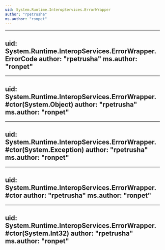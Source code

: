 ```yaml
---
uid: System.Runtime.InteropServices.ErrorWrapper
author: "rpetrusha"
ms.author: "ronpet"
---
```


---
uid: System.Runtime.InteropServices.ErrorWrapper.ErrorCode
author: "rpetrusha"
ms.author: "ronpet"
---

---
uid: System.Runtime.InteropServices.ErrorWrapper.#ctor(System.Object)
author: "rpetrusha"
ms.author: "ronpet"
---

---
uid: System.Runtime.InteropServices.ErrorWrapper.#ctor(System.Exception)
author: "rpetrusha"
ms.author: "ronpet"
---

---
uid: System.Runtime.InteropServices.ErrorWrapper.#ctor
author: "rpetrusha"
ms.author: "ronpet"
---

---
uid: System.Runtime.InteropServices.ErrorWrapper.#ctor(System.Int32)
author: "rpetrusha"
ms.author: "ronpet"
---
